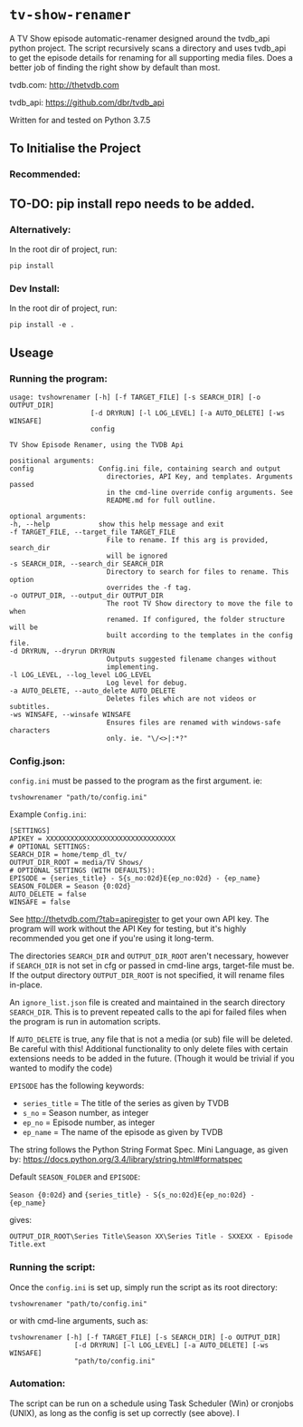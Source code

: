 # `tv-show-renamer`

A TV Show episode automatic-renamer designed around the tvdb_api python project.
The script recursively scans a directory and uses tvdb_api to get the episode details for renaming for all supporting media files.
Does a better job of finding the right show by default than most.

tvdb.com: http://thetvdb.com

tvdb_api: https://github.com/dbr/tvdb_api

Written for and tested on Python 3.7.5

## To Initialise the Project

### Recommended:

## TO-DO:   pip install repo needs to be added.

### Alternatively:
In the root dir of project, run:

    pip install

### Dev Install:
In the root dir of project, run:

    pip install -e .

## Useage

### Running the program:
    usage: tvshowrenamer [-h] [-f TARGET_FILE] [-s SEARCH_DIR] [-o OUTPUT_DIR]
                        [-d DRYRUN] [-l LOG_LEVEL] [-a AUTO_DELETE] [-ws WINSAFE]
                        config

    TV Show Episode Renamer, using the TVDB Api

    positional arguments:
    config                Config.ini file, containing search and output
                            directories, API Key, and templates. Arguments passed
                            in the cmd-line override config arguments. See
                            README.md for full outline.

    optional arguments:
    -h, --help            show this help message and exit
    -f TARGET_FILE, --target_file TARGET_FILE
                            File to rename. If this arg is provided, search_dir
                            will be ignored
    -s SEARCH_DIR, --search_dir SEARCH_DIR
                            Directory to search for files to rename. This option
                            overrides the -f tag.
    -o OUTPUT_DIR, --output_dir OUTPUT_DIR
                            The root TV Show directory to move the file to when
                            renamed. If configured, the folder structure will be
                            built according to the templates in the config file.
    -d DRYRUN, --dryrun DRYRUN
                            Outputs suggested filename changes without
                            implementing.
    -l LOG_LEVEL, --log_level LOG_LEVEL
                            Log level for debug.
    -a AUTO_DELETE, --auto_delete AUTO_DELETE
                            Deletes files which are not videos or subtitles.
    -ws WINSAFE, --winsafe WINSAFE
                            Ensures files are renamed with windows-safe characters
                            only. ie. "\/<>|:*?"

### Config.json:
`config.ini` must be passed to the program as the first argument. ie:

    tvshowrenamer "path/to/config.ini"

Example `Config.ini`:

    [SETTINGS]
    APIKEY = XXXXXXXXXXXXXXXXXXXXXXXXXXXXXXXX
    # OPTIONAL SETTINGS:
    SEARCH_DIR = home/temp_dl_tv/
    OUTPUT_DIR_ROOT = media/TV Shows/
    # OPTIONAL SETTINGS (WITH DEFAULTS):
    EPISODE = {series_title} - S{s_no:02d}E{ep_no:02d} - {ep_name}
    SEASON_FOLDER = Season {0:02d}
    AUTO_DELETE = false
    WINSAFE = false

See http://thetvdb.com/?tab=apiregister to get your own API key.
The program will work without the API Key for testing, but it's highly recommended you get one if you're using it long-term.

The directories `SEARCH_DIR` and `OUTPUT_DIR_ROOT` aren't necessary, however if `SEARCH_DIR` is not set in cfg or passed in cmd-line args, target-file must be.
If the output directory `OUTPUT_DIR_ROOT` is not specified, it will rename files in-place.

An `ignore_list.json` file is created and maintained in the search directory `SEARCH_DIR`. This is to prevent repeated calls to the api for failed files when the program is run in automation scripts.

If `AUTO_DELETE` is true, any file that is not a media (or sub) file will be deleted. Be careful with this! Additional functionality to only delete files with certain extensions needs to be added in the future. (Though it would be trivial if you wanted to modify the code)

`EPISODE` has the following keywords:
    
-  `series_title`   = The title of the series as given by TVDB
-  `s_no`           = Season number, as integer
-  `ep_no`          = Episode number, as integer
-  `ep_name`        = The name of the episode as given by TVDB

The string follows the Python String Format Spec. Mini Language, as given by:
https://docs.python.org/3.4/library/string.html#formatspec

Default  `SEASON_FOLDER` and `EPISODE`:

`Season {0:02d}` and `{series_title} - S{s_no:02d}E{ep_no:02d} - {ep_name}`

gives:

`OUTPUT_DIR_ROOT\Series Title\Season XX\Series Title - SXXEXX - Episode Title.ext`

### Running the script:
Once the `config.ini` is set up, simply run the script as its root directory:

    tvshowrenamer "path/to/config.ini"

or with cmd-line arguments, such as:

    tvshowrenamer [-h] [-f TARGET_FILE] [-s SEARCH_DIR] [-o OUTPUT_DIR]
                    [-d DRYRUN] [-l LOG_LEVEL] [-a AUTO_DELETE] [-ws WINSAFE]
                    "path/to/config.ini"

### Automation:

The script can be run on a schedule using Task Scheduler (Win) or cronjobs (UNIX), as long as the config is set up correctly (see above). I